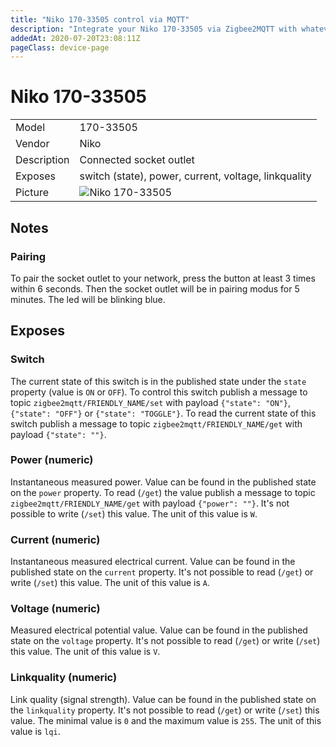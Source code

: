 ```yaml
---
title: "Niko 170-33505 control via MQTT"
description: "Integrate your Niko 170-33505 via Zigbee2MQTT with whatever smart home infrastructure you are using without the vendors bridge or gateway."
addedAt: 2020-07-20T23:08:11Z
pageClass: device-page
---
```


<!-- !!!! -->
<!-- ATTENTION: This file is auto-generated through docgen! -->
<!-- You can only edit the "## Notes"-Section till next h1 (#) or h2 heading (##). -->
<!-- Do NOT use h1 or h2 heading within "## Notes"-Section. -->
<!-- !!!! -->

# Niko 170-33505

|     |     |
|-----|-----|
| Model | 170-33505  |
| Vendor  | Niko  |
| Description | Connected socket outlet |
| Exposes | switch (state), power, current, voltage, linkquality |
| Picture | ![Niko 170-33505](https://psi-4ward.github.io/zigbee2mqtt.io/images/devices/170-33505.jpg) |


<!-- Notes BEGIN: You can edit here -->
## Notes


### Pairing
To pair the socket outlet to your network, press the button at least 3 times within 6 seconds. Then the socket outlet will be in pairing modus for 5 minutes. The led will be blinking blue.

<!-- Notes END: Do not edit below this line -->



## Exposes

### Switch 
The current state of this switch is in the published state under the `state` property (value is `ON` or `OFF`).
To control this switch publish a message to topic `zigbee2mqtt/FRIENDLY_NAME/set` with payload `{"state": "ON"}`, `{"state": "OFF"}` or `{"state": "TOGGLE"}`.
To read the current state of this switch publish a message to topic `zigbee2mqtt/FRIENDLY_NAME/get` with payload `{"state": ""}`.

### Power (numeric)
Instantaneous measured power.
Value can be found in the published state on the `power` property.
To read (`/get`) the value publish a message to topic `zigbee2mqtt/FRIENDLY_NAME/get` with payload `{"power": ""}`.
It's not possible to write (`/set`) this value.
The unit of this value is `W`.

### Current (numeric)
Instantaneous measured electrical current.
Value can be found in the published state on the `current` property.
It's not possible to read (`/get`) or write (`/set`) this value.
The unit of this value is `A`.

### Voltage (numeric)
Measured electrical potential value.
Value can be found in the published state on the `voltage` property.
It's not possible to read (`/get`) or write (`/set`) this value.
The unit of this value is `V`.

### Linkquality (numeric)
Link quality (signal strength).
Value can be found in the published state on the `linkquality` property.
It's not possible to read (`/get`) or write (`/set`) this value.
The minimal value is `0` and the maximum value is `255`.
The unit of this value is `lqi`.

